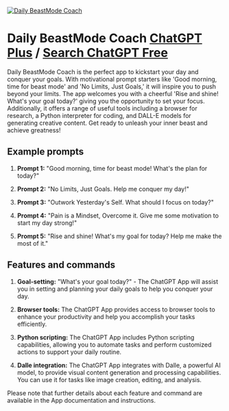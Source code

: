 
[![Daily BeastMode Coach](https://files.oaiusercontent.com/file-MXE4HFnb2RZI4H36Fj635YwF?se=2123-10-18T14%3A40%3A46Z&sp=r&sv=2021-08-06&sr=b&rscc=max-age%3D31536000%2C%20immutable&rscd=attachment%3B%20filename%3Dfa836e22-e173-4fcf-ab5b-2d53d7ccf7d2.png&sig=iqXruKj93hAao5bWZ%2BC9%2Bo33SsQMz%2Bet8zzIt/8khK8%3D)](https://chat.openai.com/g/g-peIOeXFuU-daily-beastmode-coach)

# Daily BeastMode Coach [ChatGPT Plus](https://chat.openai.com/g/g-peIOeXFuU-daily-beastmode-coach) / [Search ChatGPT Free](https://gptcall.net/index.html#/?search=Daily%20BeastMode%20Coach)

Daily BeastMode Coach is the perfect app to kickstart your day and conquer your goals. With motivational prompt starters like 'Good morning, time for beast mode' and 'No Limits, Just Goals,' it will inspire you to push beyond your limits. The app welcomes you with a cheerful 'Rise and shine! What's your goal today?' giving you the opportunity to set your focus. Additionally, it offers a range of useful tools including a browser for research, a Python interpreter for coding, and DALL-E models for generating creative content. Get ready to unleash your inner beast and achieve greatness!

## Example prompts

1. **Prompt 1:** "Good morning, time for beast mode! What's the plan for today?"

2. **Prompt 2:** "No Limits, Just Goals. Help me conquer my day!"

3. **Prompt 3:** "Outwork Yesterday's Self. What should I focus on today?"

4. **Prompt 4:** "Pain is a Mindset, Overcome it. Give me some motivation to start my day strong!"

5. **Prompt 5:** "Rise and shine! What's my goal for today? Help me make the most of it."

## Features and commands

1. **Goal-setting:** "What's your goal today?" - The ChatGPT App will assist you in setting and planning your daily goals to help you conquer your day.

2. **Browser tools:** The ChatGPT App provides access to browser tools to enhance your productivity and help you accomplish your tasks efficiently.

3. **Python scripting:** The ChatGPT App includes Python scripting capabilities, allowing you to automate tasks and perform customized actions to support your daily routine.

4. **Dalle integration:** The ChatGPT App integrates with Dalle, a powerful AI model, to provide visual content generation and processing capabilities. You can use it for tasks like image creation, editing, and analysis.

Please note that further details about each feature and command are available in the App documentation and instructions.


